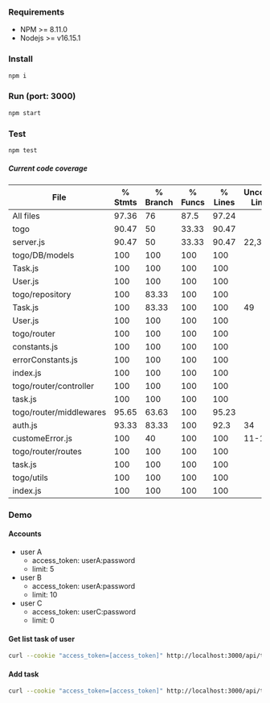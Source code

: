 ### Requirements

- NPM >= 8.11.0
- Nodejs >= v16.15.1

### Install

```bash
npm i
```

### Run (port: 3000)

```bash
npm start
```

### Test

```bash
npm test
```

##### Current code coverage

File                     | % Stmts | % Branch | % Funcs | % Lines | Uncovered Line #s 
-------------------------|---------|----------|---------|---------|-------------------
All files                |   97.36 |       76 |    87.5 |   97.24 |                   
 togo                    |   90.47 |       50 |   33.33 |   90.47 |                   
  server.js              |   90.47 |       50 |   33.33 |   90.47 | 22,34             
 togo/DB/models          |     100 |      100 |     100 |     100 |                   
  Task.js                |     100 |      100 |     100 |     100 |                   
  User.js                |     100 |      100 |     100 |     100 |                   
 togo/repository         |     100 |    83.33 |     100 |     100 |                   
  Task.js                |     100 |    83.33 |     100 |     100 | 49                
  User.js                |     100 |      100 |     100 |     100 |                   
 togo/router             |     100 |      100 |     100 |     100 |                   
  constants.js           |     100 |      100 |     100 |     100 |                   
  errorConstants.js      |     100 |      100 |     100 |     100 |                   
  index.js               |     100 |      100 |     100 |     100 |                   
 togo/router/controller  |     100 |      100 |     100 |     100 |                   
  task.js                |     100 |      100 |     100 |     100 |                   
 togo/router/middlewares |   95.65 |    63.63 |     100 |   95.23 |                   
  auth.js                |   93.33 |    83.33 |     100 |    92.3 | 34                
  customeError.js        |     100 |       40 |     100 |     100 | 11-14             
 togo/router/routes      |     100 |      100 |     100 |     100 |                   
  task.js                |     100 |      100 |     100 |     100 |                   
 togo/utils              |     100 |      100 |     100 |     100 |                   
  index.js               |     100 |      100 |     100 |     100 |       

### Demo
#### Accounts
- user A
  - access_token: userA:password
  - limit: 5
- user B
  - access_token: userA:password
  - limit: 10
- user C
  - access_token: userC:password
  - limit: 0

#### Get list task of user

```bash
curl --cookie "access_token=[access_token]" http://localhost:3000/api/tasks
```

#### Add task
```bash
curl --cookie "access_token=[access_token]" http://localhost:3000/api/task -H 'Content-Type: application/json' -d '{"content":"task content"}'
```

